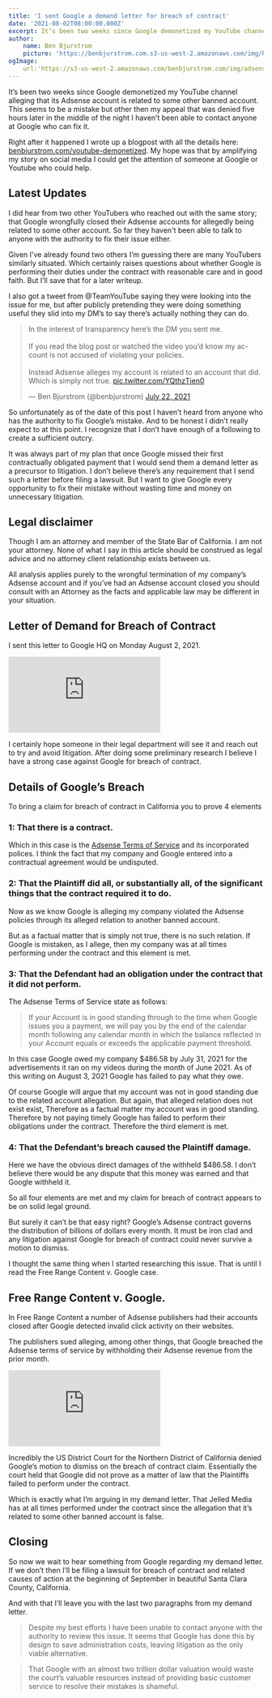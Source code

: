 ```yaml
---
title: 'I sent Google a demand letter for breach of contract'
date: '2021-08-02T08:00:00.000Z'
excerpt: It’s been two weeks since Google demonetized my YouTube channel alleging that its Adsense account is related to some other banned account. This seems to be a mistake but I haven’t been able to contact anyone at Google who can fix it.
author:
    name: Ben Bjurstrom
    picture: 'https://benbjurstrom.com.s3-us-west-2.amazonaws.com/img/headshot.jpg'
ogImage:
    url:'https://s3-us-west-2.amazonaws.com/benbjurstrom.com/img/adsense/2021-08-02-demand-letter.png'
---
```


<YouTube url="https://www.youtube.com/embed/jmCeNh8eKhk" />

It’s been two weeks since Google demonetized my YouTube channel alleging that its Adsense account is related to some other banned account. This seems to be a mistake but other then my appeal that was denied five hours later in the middle of the night I haven’t been able to contact anyone at Google who can fix it. 

Right after it happened I wrote up a blogpost with all the details here: [benbjurstrom.com/youtube-demonetized](https://benbjurstrom.com/youtube-demonetized). My hope was that by amplifying my story on social media I could get the attention of someone at Google or Youtube who could help.

## Latest Updates
I did hear from two other YouTubers who reached out with the same story; that Google wrongfully closed their Adsense accounts for allegedly being related to some other account. So far they haven't been able to talk to anyone with the authority to fix their issue either.

Given I've already found two others I’m guessing there are many YouTubers similarly situated. Which certainly raises questions about whether Google is performing their duties under the contract with reasonable care and in good faith. But I’ll save that for a later writeup.

I also got a tweet from @TeamYouTube saying they were looking into the issue for me, but after publicly pretending they were doing something useful they slid into my DM’s to say there’s actually nothing they can do.

<blockquote className="twitter-tweet"><p lang="en" dir="ltr">In the interest of transparency here’s the DM you sent me. <br/><br/>If you read the blog post or watched the video you’d know my account is not accused of violating your policies.<br/><br/>Instead Adsense alleges my account is related to an account that did. Which is simply not true. <a href="https://t.co/YQthzTien0">pic.twitter.com/YQthzTien0</a></p>&mdash; Ben Bjurstrom (@benbjurstrom) <a href="https://twitter.com/benbjurstrom/status/1418112582418722816?ref_src=twsrc%5Etfw">July 22, 2021</a></blockquote> <script async src="https://platform.twitter.com/widgets.js" charSet="utf-8"></script>

So unfortunately as of the date of this post I haven’t heard from anyone who has the authority to fix Google’s mistake. And to be honest I didn’t really expect to at this point. I recognize that I don’t have enough of a following to create a sufficient outcry.

It was always part of my plan that once Google missed their first contractually obligated payment that I would send them a demand letter as a precursor to litigation. I don’t believe there’s any requirement that I send such a letter before filing a lawsuit. But I want to give Google every opportunity to fix their mistake without wasting time and money on unnecessary litigation.

## Legal disclaimer
Though I am an attorney and member of the State Bar of California. I am not your attorney. None of what I say in this article should be construed as legal advice and no attorney client relationship exists between us.

All analysis applies purely to the wrongful termination of my company’s Adsense account and if you’ve had an Adsense account closed you should consult with an Attorney as the facts and applicable law may be different in your situation.

## Letter of Demand for Breach of Contract

I sent this letter to Google HQ on Monday August 2, 2021.

<object data="https://s3-us-west-2.amazonaws.com/benbjurstrom.com/img/adsense/2021-08-02-demand-letter.pdf" type="application/pdf" width="100%" height="700px">
    <embed src="https://s3-us-west-2.amazonaws.com/benbjurstrom.com/img/adsense/2021-08-02-demand-letter.pdf">
    </embed>
</object>

I certainly hope someone in their legal department will see it and reach out to try and avoid litigation. After doing some preliminary research I believe I have a strong case against Google for breach of contract.

## Details of Google’s Breach
To bring a claim for breach of contract in California you to prove 4 elements

### 1:  That there is a contract.

Which in this case is the [Adsense Terms of Service](https://www.google.com/adsense/new/localized-terms) and its incorporated polices. I think the fact that my company and Google entered into a contractual agreement would be undisputed.

### 2: That the Plaintiff did all, or substantially all, of the significant things that the contract required it to do.

Now as we know Google is alleging my company violated the Adsense policies through its alleged relation to another banned account.

But as a factual matter that is simply not true, there is no such relation.  If Google is mistaken, as I allege, then my company was at all times performing under the contract and this element is met.

### 3:  That the Defendant had an obligation under the contract that it did not perform.

The Adsense Terms of Service state as follows:

> If your Account is in good standing through to the time when Google issues you a payment, we will pay you by the end of the calendar month following any calendar month in which the balance reflected in your Account equals or exceeds the applicable payment threshold.

In this case Google owed my company $486.58 by July 31, 2021 for the advertisements it ran on my videos during the month of June 2021. As of this writing on August 3, 2021 Google has failed to pay what they owe.

Of course Google will argue that my account was not in good standing due to the related account allegation. But again, that alleged relation does not exist exist, Therefore as a factual matter my account was in good standing. Therefore by not paying timely Google has failed to perform their obligations under the contract. Therefore the third element is met.

### 4: That the Defendant’s breach caused the Plaintiff damage.

Here we have the obvious direct damages of the withheld $486.58. I don’t believe there would be any dispute that this money was earned and that Google withheld it.

So all four elements are met and my claim for breach of contract appears to be on solid legal ground.

But surely it can’t be that easy right? Google’s Adsense contract governs the distribution of billions of dollars every month. It must be iron clad and any litigation against Google for breach of contract could never survive a motion to dismiss.

I thought the same thing when I started researching this issue. That is until I read the Free Range Content v. Google case.

##  Free Range Content v. Google.
In Free Range Content a number of Adsense publishers had their accounts closed after Google detected invalid click activity on their websites.

The publishers sued alleging, among other things, that Google breached the Adsense terms of service by withholding their Adsense revenue from the prior month.

<object data="https://cases.justia.com/federal/district-courts/california/candce/5:2014cv02329/277540/116/0.pdf?ts=1463217446" type="application/pdf" width="100%" height="700px">
    <embed src="https://cases.justia.com/federal/district-courts/california/candce/5:2014cv02329/277540/116/0.pdf?ts=1463217446">
    </embed>
</object>


Incredibly the US District Court for the Northern District of California denied Google’s motion to dismiss on the breach of contract claim. Essentially the court held that Google did not prove as a matter of law that the Plaintiffs failed to perform under the contract.

Which is exactly what I’m arguing in my demand letter. That Jelled Media has at all times performed under the contract since the allegation that it’s related to some other banned account is false.

## Closing
So now we wait to hear something from Google regarding my demand letter. If we don’t then I’ll be filing a lawsuit for breach of contract and related causes of action at the beginning of September in beautiful Santa Clara County, California.

And with that I’ll leave you with the last two paragraphs from my demand letter.

> Despite my best efforts I have been unable to contact anyone with the authority to review this issue. It seems that Google has done this by design to save administration costs, leaving litigation as the only viable alternative.

> That Google with an almost two trillion dollar valuation would waste the court’s valuable resources instead of providing basic customer service to resolve their mistakes is shameful.
